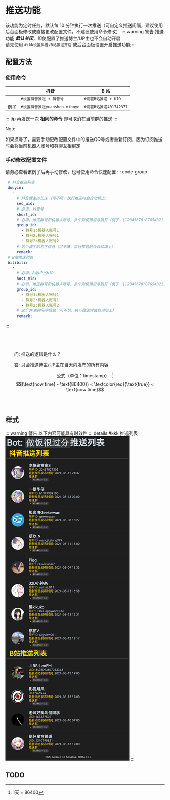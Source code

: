 # 推送功能

该功能为定时任务，默认每 10 分钟执行一次推送（可自定义推送间隔，建议使用后台面板修改或直接更改配置文件，不建议使用命令修改）
::: warning 警告
推送功能 **_默认关闭_**，即使配置了推送博主/UP主也不会自动开启<br>请先使用 `#kkk设置抖音/B站推送开启` 或后台面板设置开启推送功能
:::
## 配置方法

### 使用命令

|      | 抖音                           | B 站                    |
| ---- | ------------------------------ | ----------------------- |
|      | `#设置抖音推送 + 抖音号`       | `#设置B站推送 + UID`    |
| 例子 | `#设置抖音推送yuanshen_mihoyo` | `#设置B站推送401742377` |

::: tip
再发送一次 **相同的命令** 即可取消在当前群的推送
:::

> [!NOTE]
>
> 如果换号了，需要手动更改配置文件中的推送QQ号或者重新订阅，因为订阅推送时会将当前机器人账号和群聊互相绑定



### 手动修改配置文件
请务必查看该例子后再手动修改，也可使用命令快速配置
::: code-group

```yaml [pushlist.yaml]
 # 抖音推送列表
 douyin:
   -
     # 抖音博主的长ID（可不填，执行推送时会自动填上）
     sec_uid: 
     # 必填，抖音号
     short_id: 
     # 必填，推送群号和机器人账号，多个则使用逗号隔开（例子：[12345678:87654321, 11451419:88888888]，群号就是11451419，机器人账号就是88888888）
     group_id:
       - 群号1:机器人账号1
       - 群号2:机器人账号1
       - 群号2:机器人账号2
     # 这个博主的名字信息（可不填，执行推送时会自动填上）
     remark: 
 # B站推送列表
 bilibili:
   -
     # 必填，B站UP的UID
     host_mid: 
     # 必填，推送群号和机器人账号，多个则使用逗号隔开（例子：[12345678:87654321, 11451419:88888888]，群号就是11451419，机器人账号就是88888888）
     group_id:
       - 群号1:机器人账号1
       - 群号2:机器人账号1
       - 群号2:机器人账号2
     # 这个UP主的名字信息（可不填，执行推送时会自动填上）
     remark: 
```

:::



<div align="center" style="padding: 2em; margin: 2em 0; border: 1px solid var(--vp-c-text-1); border-radius: 8px">

<p align="left">问: 推送的逻辑是什么？</p>
<p align="left">答: 只会推送博主/UP主在当天内发布的所有内容</p>

公式（单位：timestamp）: [^1]
$$(\text{now time} - \text{86400}) < \textcolor{red}{\text{true}} < \text{now time}$$

[^1]: 1天 = 86400
</div>

## 样式

::: warning 警告
以下内容可能具有时效性
::: details #kkk 推送列表
![](../../public/intro/pushlist.jpg)
:::

## TODO
<Task status="已发布" content="往后可能会根据配置文件内容进行内容渲染，而不是通过数据库缓存。由 [**@ikenxuan**](https://github.com/ikenxuan) 在 [**95dcffa**](https://github.com/ikenxuan/kkkkkk-10086/commit/95dcffab00f8afc1484a1e350911636b2d92006d) 完成"></Task>
<Task status="开发中" content="当机器人被踢时自动删除该群的推送"></Task>